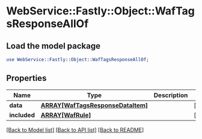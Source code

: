 # WebService::Fastly::Object::WafTagsResponseAllOf

## Load the model package
```perl
use WebService::Fastly::Object::WafTagsResponseAllOf;
```

## Properties
Name | Type | Description | Notes
------------ | ------------- | ------------- | -------------
**data** | [**ARRAY[WafTagsResponseDataItem]**](WafTagsResponseDataItem.md) |  | [optional] 
**included** | [**ARRAY[WafRule]**](WafRule.md) |  | [optional] 

[[Back to Model list]](../README.md#documentation-for-models) [[Back to API list]](../README.md#documentation-for-api-endpoints) [[Back to README]](../README.md)


